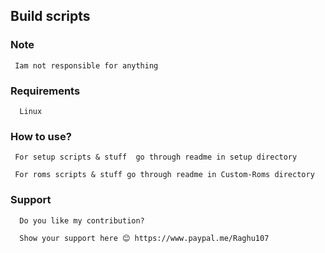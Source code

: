 ## Build scripts


### Note

     Iam not responsible for anything

### Requirements
      
	  Linux

### How to use?

     For setup scripts & stuff  go through readme in setup directory

     For roms scripts & stuff go through readme in Custom-Roms directory

### Support

      Do you like my contribution?

      Show your support here 😊 https://www.paypal.me/Raghu107


   
   
   
   
   
   
    

